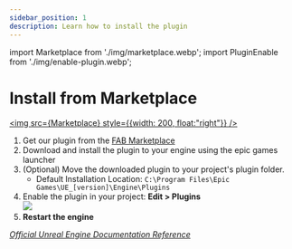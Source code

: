 ```yaml
---
sidebar_position: 1
description: Learn how to install the plugin
---
```


import Marketplace from './img/marketplace.webp';
import PluginEnable from './img/enable-plugin.webp';

# Install from Marketplace

<a href="https://fab.com/s/cd4ac83117ca"><img src={Marketplace} style={{width: 200, float:"right"}} /></a>

1. Get our plugin from the [FAB Marketplace](https://fab.com/s/cd4ac83117ca) 
2. Download and install the plugin to your engine using the epic games launcher
3. (Optional) Move the downloaded plugin to your project's plugin folder.
    - Default Installation Location: ``C:\Program Files\Epic Games\UE_[version]\Engine\Plugins``
4. Enable the plugin in your project: **Edit > Plugins** <br/><img src={PluginEnable} />
5. **Restart the engine**

[_Official Unreal Engine Documentation Reference_](https://dev.epicgames.com/documentation/en-us/unreal-engine/working-with-plugins-in-unreal-engine)
